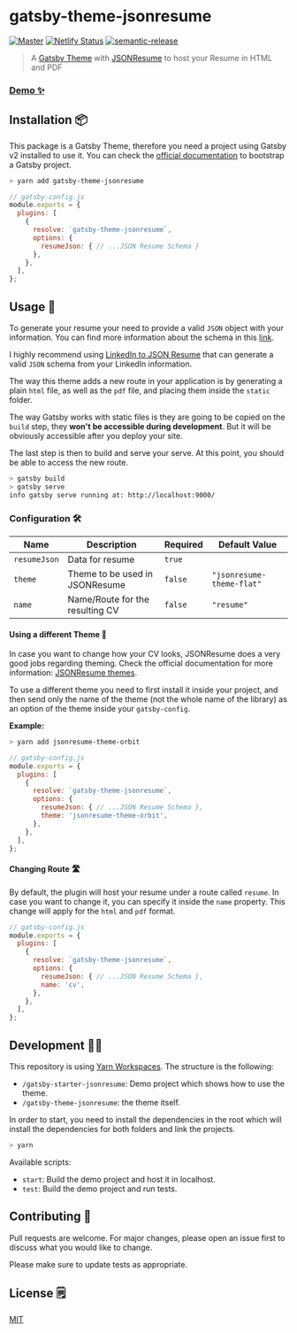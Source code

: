 # gatsby-theme-jsonresume

[![Master](https://github.com/EmaSuriano/gatsby-theme-jsonresume/actions/workflows/master.yml/badge.svg)](https://github.com/EmaSuriano/gatsby-theme-jsonresume/actions/workflows/master.yml)
[![Netlify Status](https://api.netlify.com/api/v1/badges/131caa59-db03-4369-a485-1980d99a7af6/deploy-status)](https://app.netlify.com/sites/gatsby-theme-jsonresume/deploys)
[![semantic-release](https://img.shields.io/badge/%20%20%F0%9F%93%A6%F0%9F%9A%80-semantic--release-e10079.svg)](https://github.com/semantic-release/semantic-release)

> A [Gatsby Theme](https://www.gatsbyjs.org) with [JSONResume](https://jsonresume.org/) to host your Resume in HTML and PDF

### [Demo ✨](https://gatsby-theme-jsonresume.netlify.com/)

## Installation 📦

This package is a Gatsby Theme, therefore you need a project using Gatsby v2 installed to use it. You can check the [official documentation](https://www.gatsbyjs.org/docs/quick-start/) to bootstrap a Gatsby project.

```bash
> yarn add gatsby-theme-jsonresume
```

```javascript
// gatsby-config.js
module.exports = {
  plugins: [
    {
      resolve: `gatsby-theme-jsonresume`,
      options: {
        resumeJson: { // ...JSON Resume Schema }
      },
    },
  ],
};
```

## Usage 🔋

To generate your resume your need to provide a valid `JSON` object with your information. You can find more information about the schema in this [link](https://jsonresume.org/schema/).

I highly recommend using [LinkedIn to JSON Resume](https://jmperezperez.com/linkedin-to-json-resume/) that can generate a valid `JSON` schema from your LinkedIn information.

The way this theme adds a new route in your application is by generating a plain `html` file, as well as the `pdf` file, and placing them inside the `static` folder.

The way Gatsby works with static files is they are going to be copied on the `build` step, they **won't be accessible during development**. But it will be obviously accessible after you deploy your site.

The last step is then to build and serve your serve. At this point, you should be able to access the new route.

```bash
> gatsby build
> gatsby serve
info gatsby serve running at: http://localhost:9000/
```

### Configuration 🛠

| Name         | Description                     | Required | Default Value             |
| ------------ | ------------------------------- | -------- | ------------------------- |
| `resumeJson` | Data for resume                 | `true`   |                           |
| `theme`      | Theme to be used in JSONResume  | `false`  | `"jsonresume-theme-flat"` |
| `name`       | Name/Route for the resulting CV | `false`  | `"resume"`                |

#### Using a different Theme 🌈

In case you want to change how your CV looks, JSONResume does a very good jobs regarding theming. Check the official documentation for more information: [JSONResume themes](https://jsonresume.org/themes/).

To use a different theme you need to first install it inside your project, and then send only the name of the theme (not the whole name of the library) as an option of the theme inside your `gatsby-config`.

**Example:**

```bash
> yarn add jsonresume-theme-orbit
```

```javascript
// gatsby-config.js
module.exports = {
  plugins: [
    {
      resolve: `gatsby-theme-jsonresume`,
      options: {
        resumeJson: { // ...JSON Resume Schema },
        theme: 'jsonresume-theme-orbit',
      },
    },
  ],
};
```

#### Changing Route 🛣

By default, the plugin will host your resume under a route called `resume`. In case you want to change it, you can specify it inside the `name` property. This change will apply for the `html` and `pdf` format.

```javascript
// gatsby-config.js
module.exports = {
  plugins: [
    {
      resolve: `gatsby-theme-jsonresume`,
      options: {
        resumeJson: { // ...JSON Resume Schema },
        name: 'cv',
      },
    },
  ],
};
```

## Development 👷‍♂️

This repository is using [Yarn Workspaces](https://yarnpkg.com/lang/en/docs/workspaces/). The structure is the following:

- `/gatsby-starter-jsonresume`: Demo project which shows how to use the theme.
- `/gatsby-theme-jsonresume`: the theme itself.

In order to start, you need to install the dependencies in the root which will install the dependencies for both folders and link the projects.

```bash
> yarn
```

Available scripts:

- `start`: Build the demo project and host it in localhost.
- `test`: Build the demo project and run tests.

## Contributing 🙌

Pull requests are welcome. For major changes, please open an issue first to discuss what you would like to change.

Please make sure to update tests as appropriate.

## License 🗒

[MIT](https://choosealicense.com/licenses/mit/)
